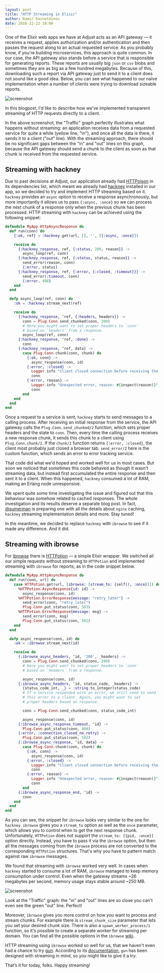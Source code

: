 ```yaml
---
layout: post
title: "HTTP Streaming in Elixir"
author: Damir Gainetdinov
date: 2016-12-22 18:00
---
```


One of the Elixir web apps we have at Adjust acts as an API gateway — it receives a request, applies authorization and/or authentication and then passes the request along to an actual requested service. As you probably know, if you're building microservices, this approach is quite common. In our case, the API gateway also stands before a service that is responsible for generating reports. These reports are usually big `json` or `csv` blobs and sometimes they are as big as a few hundred megabytes. Because of this, downloading such a report via API gateway just to send it to a client does not sound like a good idea. Below, you can see what happened to our naïve implementation when a number of clients were trying to download sizeable reports.

![screenshot](/assets/images/no_streaming.png)

In this blogpost, I'd like to describe how we've implemented transparent streaming of HTTP requests directly to a client.

<!--more -->

In the above screenshot, the "Traffic" graph perfectly illustrates what happens without streaming: an application receives data from a requested service for quite a while (yellow line, "in"), and once all the data is there, it sends it to a client ("out" line). With the streaming approach, there should be no significant gaps between the "in" and "out" lines on this graph, because the API gateway should send a chunk to the client as soon as that chunk is received from the requested service.

## Streaming with hackney

Due to past decisions at Adjust, our application already had [HTTPoison](https://github.com/edgurgel/httpoison) in its dependencies list, which meant we already had [hackney](https://github.com/benoitc/hackney) installed in our app, so we decided to try and implement HTTP streaming based on it. `hackney` provides an `async` option to receive a response asynchronously, but more importantly it allows us to pass `{:async, :once}` so we can process the next chunk of a response only when the previous chunk has been processed. HTTP streaming with `hackney` can be achieved using the following snippet:

```elixir
defmodule MyApp.HttpAsyncResponse do
  def run(conn) do
    {:ok, ref} = :hackney.get(url, [], '', [{:async, :once}])

    receive do
      {:hackney_response, ref, {:status, 200, reason}} ->
        async_loop(ref, conn)
      {:hackney_response, ref, {:status, status, reason}} ->
        send_error(reason, conn)
        {:error, status}
      {:hackney_response, ref, {:error, {:closed, :timeout}}} ->
        send_error(:timeout, conn)
        {:error, 408}
    end
  end

  defp async_loop(ref, conn) do
    :ok = :hackney.stream_next(ref)

    receive do
      {:hackney_response, ^ref, {:headers, headers}} ->
        conn = Plug.Conn.send_chunked(conn, 200)
        # Here you might want to set proper headers to `conn`
        # based on `headers` from a response.
        async_loop(ref, conn)
      {:hackney_response, ^ref, :done} ->
        conn
      {:hackney_response, ^ref, data} ->
        case Plug.Conn.chunk(conn, chunk) do
          {:ok, conn} ->
            async_response(conn, id)
          {:error, :closed} ->
            Logger.info "Client closed connection before receiving the next chunk"
            conn
          {:error, reason} ->
            Logger.info "Unexpected error, reason: #{inspect(reason)}"
            conn
        end
    end
  end
end
```

  Once a request to a service is sent, `hackney` starts to send messages to a calling process. After receiving an initial response from the service, the API gateway calls the `Plug.Conn.send_chunked/2` function, which sets proper headers and the state to `conn`. Then, every time the calling process receives a new response chunk, it sends this chunk to a client using `Plug.Conn.chunk/2`. If the `chunk/2` function returns `{:error, :closed}`, the client most probably just closed a browser tab. `send_error/2` here is the custom function, which sends an error to error tracking service.

  That code did what we'd hoped and worked well for us in most cases. But soon we noticed that sometimes this code behaved as though it wasn't streaming data, but instead first accumulated the entire response and then sent it to a client. When this happened, `hackney` consumed a lot of RAM, making an Erlang node unresponsive.

  We spent quite some time investigating the issue and figured out that this behaviour was somehow related to cached responses. The whole investigation and its results deserve a separate blog post. In fact, [@sumerman](https://github.com/sumerman) is preparing one with all the details about `nginx` caching, `hackney` streaming implementation details and more. Stay tuned!

  In the meantime, we decided to replace `hackney` with `ibrowse` to see if it made any difference. And it did.

## Streaming with ibrowse

  For [ibrowse](https://github.com/cmullaparthi/ibrowse) there is [HTTPotion](https://github.com/myfreeweb/httpotion) — a simple Elixir wrapper. We switched all our simple requests without streaming to `HTTPotion` and implemented streaming with `ibrowse` for reports, as in the code snippet below.

```elixir
defmodule MyApp.HttpAsyncResponse do
  def run(conn, url) do
    case HTTPotion.get(url, [ibrowse: [stream_to: {self(), :once}]]) do
      %HTTPotion.AsyncResponse{id: id} ->
        async_response(conn, id)
      %HTTPotion.ErrorResponse{message: "retry_later"} ->
        send_error(conn, "retry_later")
        Plug.Conn.put_status(conn, 503)
      %HTTPotion.ErrorResponse{message: msg} ->
        send_error(conn, msg)
        Plug.Conn.put_status(conn, 502)
    end
  end

  defp async_response(conn, id) do
    :ok = :ibrowse.stream_next(id)

    receive do
      {:ibrowse_async_headers, ^id, '200', _headers} ->
        conn = Plug.Conn.send_chunked(conn, 200)
        # Here you might want to set proper headers to `conn`
        # based on `headers` from a response.

        async_response(conn, id)
      {:ibrowse_async_headers, ^id, status_code, _headers} ->
        {status_code_int, _} = :string.to_integer(status_code)
        # If a service responded with an error, we still need to send
        # this error to a client. Again, you might want to set
        # proper headers based on response.

        conn = Plug.Conn.send_chunked(conn, status_code_int)

        async_response(conn, id)
      {:ibrowse_async_response_timeout, ^id} ->
        Plug.Conn.put_status(conn, 408)
      {:error, :connection_closed_no_retry} ->
        Plug.Conn.put_status(conn, 502)
      {:ibrowse_async_response, ^id, data} ->
        case Plug.Conn.chunk(conn, chunk) do
          {:ok, conn} ->
            async_response(conn, id)
          {:error, :closed} ->
            Logger.info "Client closed connection before receiving the last chunk"
            conn
          {:error, reason} ->
            Logger.info "Unexpected error, reason: #{inspect(reason)}"
            conn
        end
      {:ibrowse_async_response_end, ^id} ->
        conn
    end
  end
end
```

  As you can see, the snippet for `ibrowse` looks very similar to the one for `hackney`. `ibrowse` gives you a `stream_to` option as well as the `once` parameter, which allows you to control when to get the next response chunk. Unfortunately, `HTTPotion` does not support the `stream_to: [{pid, :once}]` option directly. Instead, you have to pass it via the `ibrowse` option, but then all the messages coming from the `ibrowse` process are not converted to the corresponding `HTTPotion` structures. That's why you have to pattern match against raw `ibrowse` messages.

  We found that streaming with `ibrowse` worked very well. In cases when `hackney` started to consume a lot of RAM, `ibrowse` managed to keep memory consumption under control. Even when the gateway streams ~26 megabytes per second, memory usage stays stable around ~250 MB.

![screenshot](/assets/images/ibrowse_streaming.png)

  Look at the "Traffic" graph: the "in" and "out" lines are so close you can't even see the green "out" line. Perfect!

  Moreover, `ibrowse` gives you more control on how you want to process and stream chunks. For example there is `stream_chunk_size` parameter that lets you set your desired chunk size. There is also a `spawn_worker_process/1` function, so it's possible to create a separate worker for streaming per domain. You can find all the possible options in the `ibrowse` [wiki](https://github.com/cmullaparthi/ibrowse/wiki/ibrowse-API).

  HTTP streaming using `ibrowse` worked so well for us, that we haven't even had a chance to try [gun](https://github.com/ninenines/gun). According to its [documentation](https://github.com/ninenines/gun/blob/master/doc/src/guide/http.asciidoc), `gun` has been designed with streaming in mind, so you might like to give it a try.

  That’s it for today, folks. Happy streaming!
